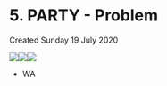 # 5. PARTY - Problem
Created Sunday 19 July 2020

![](/assets/5._PARTY_-_Problem_-_80-image-1.png)![](/assets/5._PARTY_-_Problem_-_80-image-2.png)![](/assets/5._PARTY_-_Problem_-_80-image-3.png)

- WA
